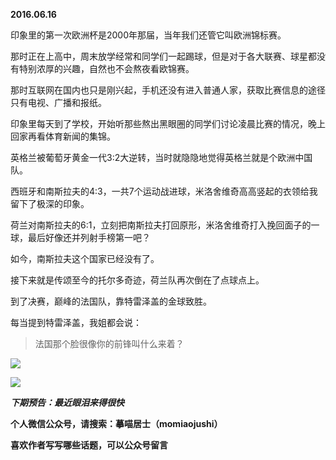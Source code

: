 
          
            
**2016.06.16**

印象里的第一次欧洲杯是2000年那届，当年我们还管它叫欧洲锦标赛。

那时正在上高中，周末放学经常和同学们一起踢球，但是对于各大联赛、球星都没有特别浓厚的兴趣，自然也不会熬夜看欧锦赛。

那时互联网在国内也只是刚兴起，手机还没有进入普通人家，获取比赛信息的途径只有电视、广播和报纸。

印象里每天到了学校，开始听那些熬出黑眼圈的同学们讨论凌晨比赛的情况，晚上回家再看体育新闻的集锦。

英格兰被葡萄牙黄金一代3:2大逆转，当时就隐隐地觉得英格兰就是个欧洲中国队。

西班牙和南斯拉夫的4:3，一共7个运动战进球，米洛舍维奇高高竖起的衣领给我留下了极深的印象。

荷兰对南斯拉夫的6:1，立刻把南斯拉夫打回原形，米洛舍维奇打入挽回面子的一球，最后好像还并列射手榜第一吧？

如今，南斯拉夫这个国家已经没有了。

接下来就是传颂至今的托尔多奇迹，荷兰队再次倒在了点球点上。

到了决赛，巅峰的法国队，靠特雷泽盖的金球致胜。

每当提到特雷泽盖，我姐都会说：
>法国那个脸很像你的前锋叫什么来着？





![](//upload-images.jianshu.io/upload_images/51001-ae6f284160209cb7.jpg)






![](//upload-images.jianshu.io/upload_images/51001-7525ab510666b8b0.jpg)





***下期预告：最近眼泪来得很快***


**个人微信公众号，请搜索：摹喵居士（momiaojushi）**

**喜欢作者写写哪些话题，可以公众号留言**

          
        